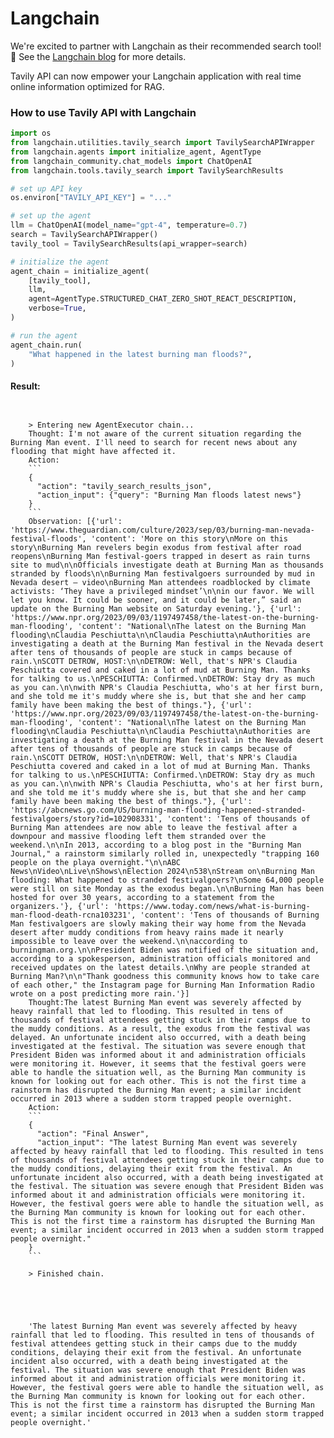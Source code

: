 # Langchain

We're excited to partner with Langchain as their recommended search tool! 🚀
See the [Langchain blog](https://blog.langchain.dev/weblangchain/) for more details.

Tavily API can now empower your Langchain application with real time online information optimized for RAG.

### How to use Tavily API with Langchain
```python
import os
from langchain.utilities.tavily_search import TavilySearchAPIWrapper
from langchain.agents import initialize_agent, AgentType
from langchain_community.chat_models import ChatOpenAI
from langchain.tools.tavily_search import TavilySearchResults

# set up API key
os.environ["TAVILY_API_KEY"] = "..."

# set up the agent
llm = ChatOpenAI(model_name="gpt-4", temperature=0.7)
search = TavilySearchAPIWrapper()
tavily_tool = TavilySearchResults(api_wrapper=search)

# initialize the agent
agent_chain = initialize_agent(
    [tavily_tool],
    llm,
    agent=AgentType.STRUCTURED_CHAT_ZERO_SHOT_REACT_DESCRIPTION,
    verbose=True,
)

# run the agent
agent_chain.run(
    "What happened in the latest burning man floods?",
)
```

#### Result:
```commandline
    
    
    > Entering new AgentExecutor chain...
    Thought: I'm not aware of the current situation regarding the Burning Man event. I'll need to search for recent news about any flooding that might have affected it.
    Action:
    ```
    {
      "action": "tavily_search_results_json",
      "action_input": {"query": "Burning Man floods latest news"}
    }
    ```
    Observation: [{'url': 'https://www.theguardian.com/culture/2023/sep/03/burning-man-nevada-festival-floods', 'content': 'More on this story\nMore on this story\nBurning Man revelers begin exodus from festival after road reopens\nBurning Man festival-goers trapped in desert as rain turns site to mud\n\nOfficials investigate death at Burning Man as thousands stranded by floods\n\nBurning Man festivalgoers surrounded by mud in Nevada desert – video\nBurning Man attendees roadblocked by climate activists: ‘They have a privileged mindset’\n\nin our favor. We will let you know. It could be sooner, and it could be later,” said an update on the Burning Man website on Saturday evening.'}, {'url': 'https://www.npr.org/2023/09/03/1197497458/the-latest-on-the-burning-man-flooding', 'content': "National\nThe latest on the Burning Man flooding\nClaudia Peschiutta\n\nClaudia Peschiutta\nAuthorities are investigating a death at the Burning Man festival in the Nevada desert after tens of thousands of people are stuck in camps because of rain.\nSCOTT DETROW, HOST:\n\nDETROW: Well, that's NPR's Claudia Peschiutta covered and caked in a lot of mud at Burning Man. Thanks for talking to us.\nPESCHIUTTA: Confirmed.\nDETROW: Stay dry as much as you can.\n\nwith NPR's Claudia Peschiutta, who's at her first burn, and she told me it's muddy where she is, but that she and her camp family have been making the best of things."}, {'url': 'https://www.npr.org/2023/09/03/1197497458/the-latest-on-the-burning-man-flooding', 'content': "National\nThe latest on the Burning Man flooding\nClaudia Peschiutta\n\nClaudia Peschiutta\nAuthorities are investigating a death at the Burning Man festival in the Nevada desert after tens of thousands of people are stuck in camps because of rain.\nSCOTT DETROW, HOST:\n\nDETROW: Well, that's NPR's Claudia Peschiutta covered and caked in a lot of mud at Burning Man. Thanks for talking to us.\nPESCHIUTTA: Confirmed.\nDETROW: Stay dry as much as you can.\n\nwith NPR's Claudia Peschiutta, who's at her first burn, and she told me it's muddy where she is, but that she and her camp family have been making the best of things."}, {'url': 'https://abcnews.go.com/US/burning-man-flooding-happened-stranded-festivalgoers/story?id=102908331', 'content': 'Tens of thousands of Burning Man attendees are now able to leave the festival after a downpour and massive flooding left them stranded over the weekend.\n\nIn 2013, according to a blog post in the "Burning Man Journal," a rainstorm similarly rolled in, unexpectedly "trapping 160 people on the playa overnight."\n\nABC News\nVideo\nLive\nShows\nElection 2024\n538\nStream on\nBurning Man flooding: What happened to stranded festivalgoers?\nSome 64,000 people were still on site Monday as the exodus began.\n\nBurning Man has been hosted for over 30 years, according to a statement from the organizers.'}, {'url': 'https://www.today.com/news/what-is-burning-man-flood-death-rcna103231', 'content': 'Tens of thousands of Burning Man festivalgoers are slowly making their way home from the Nevada desert after muddy conditions from heavy rains made it nearly impossible to leave over the weekend.\n\naccording to burningman.org.\n\nPresident Biden was notified of the situation and, according to a spokesperson, administration officials monitored and received updates on the latest details.\nWhy are people stranded at Burning Man?\n\n"Thank goodness this community knows how to take care of each other," the Instagram page for Burning Man Information Radio wrote on a post predicting more rain.'}]
    Thought:The latest Burning Man event was severely affected by heavy rainfall that led to flooding. This resulted in tens of thousands of festival attendees getting stuck in their camps due to the muddy conditions. As a result, the exodus from the festival was delayed. An unfortunate incident also occurred, with a death being investigated at the festival. The situation was severe enough that President Biden was informed about it and administration officials were monitoring it. However, it seems that the festival goers were able to handle the situation well, as the Burning Man community is known for looking out for each other. This is not the first time a rainstorm has disrupted the Burning Man event; a similar incident occurred in 2013 where a sudden storm trapped people overnight. 
    Action:
    ```
    {
      "action": "Final Answer",
      "action_input": "The latest Burning Man event was severely affected by heavy rainfall that led to flooding. This resulted in tens of thousands of festival attendees getting stuck in their camps due to the muddy conditions, delaying their exit from the festival. An unfortunate incident also occurred, with a death being investigated at the festival. The situation was severe enough that President Biden was informed about it and administration officials were monitoring it. However, the festival goers were able to handle the situation well, as the Burning Man community is known for looking out for each other. This is not the first time a rainstorm has disrupted the Burning Man event; a similar incident occurred in 2013 when a sudden storm trapped people overnight."
    }
    ```
    
    > Finished chain.





    'The latest Burning Man event was severely affected by heavy rainfall that led to flooding. This resulted in tens of thousands of festival attendees getting stuck in their camps due to the muddy conditions, delaying their exit from the festival. An unfortunate incident also occurred, with a death being investigated at the festival. The situation was severe enough that President Biden was informed about it and administration officials were monitoring it. However, the festival goers were able to handle the situation well, as the Burning Man community is known for looking out for each other. This is not the first time a rainstorm has disrupted the Burning Man event; a similar incident occurred in 2013 when a sudden storm trapped people overnight.'
```

